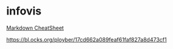 # infovis

[Markdown CheatSheet](https://github.com/adam-p/markdown-here/wiki/Markdown-Cheatsheet)


https://bl.ocks.org/ployber/17cd662a089feaf61faf827a8d473cf1
